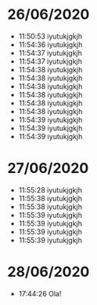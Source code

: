 # 26/06/2020

- 11:50:53 iyutukjgkjh
- 11:54:36 iyutukjgkjh
- 11:54:37 iyutukjgkjh
- 11:54:37 iyutukjgkjh
- 11:54:38 iyutukjgkjh
- 11:54:38 iyutukjgkjh
- 11:54:38 iyutukjgkjh
- 11:54:38 iyutukjgkjh
- 11:54:38 iyutukjgkjh
- 11:54:38 iyutukjgkjh
- 11:54:39 iyutukjgkjh
- 11:54:39 iyutukjgkjh
- 11:54:39 iyutukjgkjh

# 27/06/2020

- 11:55:28 iyutukjgkjh
- 11:55:38 iyutukjgkjh
- 11:55:38 iyutukjgkjh
- 11:55:39 iyutukjgkjh
- 11:55:39 iyutukjgkjh
- 11:55:39 iyutukjgkjh
- 11:55:39 iyutukjgkjh

# 28/06/2020

- 17:44:26 Ola!
